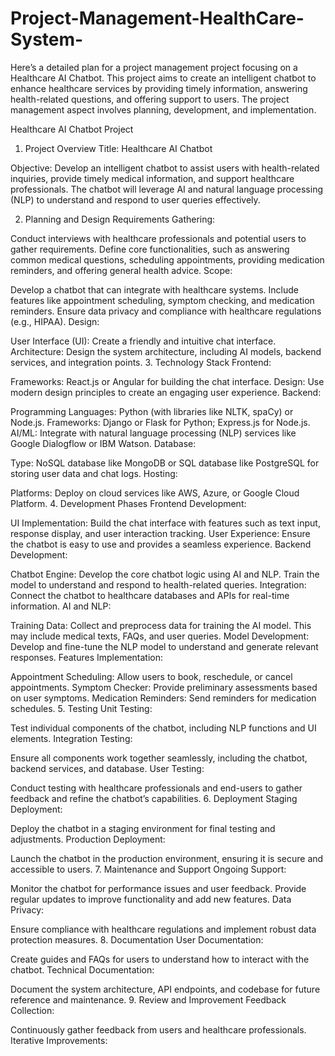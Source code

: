 # Project-Management-HealthCare-System-

Here’s a detailed plan for a project management project focusing on a Healthcare AI Chatbot. This project aims to create an intelligent chatbot to enhance healthcare services by providing timely information, answering health-related questions, and offering support to users. The project management aspect involves planning, development, and implementation.

Healthcare AI Chatbot Project
1. Project Overview
Title: Healthcare AI Chatbot

Objective: Develop an intelligent chatbot to assist users with health-related inquiries, provide timely medical information, and support healthcare professionals. The chatbot will leverage AI and natural language processing (NLP) to understand and respond to user queries effectively.

2. Planning and Design
Requirements Gathering:

Conduct interviews with healthcare professionals and potential users to gather requirements.
Define core functionalities, such as answering common medical questions, scheduling appointments, providing medication reminders, and offering general health advice.
Scope:

Develop a chatbot that can integrate with healthcare systems.
Include features like appointment scheduling, symptom checking, and medication reminders.
Ensure data privacy and compliance with healthcare regulations (e.g., HIPAA).
Design:

User Interface (UI): Create a friendly and intuitive chat interface.
Architecture: Design the system architecture, including AI models, backend services, and integration points.
3. Technology Stack
Frontend:

Frameworks: React.js or Angular for building the chat interface.
Design: Use modern design principles to create an engaging user experience.
Backend:

Programming Languages: Python (with libraries like NLTK, spaCy) or Node.js.
Frameworks: Django or Flask for Python; Express.js for Node.js.
AI/ML: Integrate with natural language processing (NLP) services like Google Dialogflow or IBM Watson.
Database:

Type: NoSQL database like MongoDB or SQL database like PostgreSQL for storing user data and chat logs.
Hosting:

Platforms: Deploy on cloud services like AWS, Azure, or Google Cloud Platform.
4. Development Phases
Frontend Development:

UI Implementation: Build the chat interface with features such as text input, response display, and user interaction tracking.
User Experience: Ensure the chatbot is easy to use and provides a seamless experience.
Backend Development:

Chatbot Engine: Develop the core chatbot logic using AI and NLP. Train the model to understand and respond to health-related queries.
Integration: Connect the chatbot to healthcare databases and APIs for real-time information.
AI and NLP:

Training Data: Collect and preprocess data for training the AI model. This may include medical texts, FAQs, and user queries.
Model Development: Develop and fine-tune the NLP model to understand and generate relevant responses.
Features Implementation:

Appointment Scheduling: Allow users to book, reschedule, or cancel appointments.
Symptom Checker: Provide preliminary assessments based on user symptoms.
Medication Reminders: Send reminders for medication schedules.
5. Testing
Unit Testing:

Test individual components of the chatbot, including NLP functions and UI elements.
Integration Testing:

Ensure all components work together seamlessly, including the chatbot, backend services, and database.
User Testing:

Conduct testing with healthcare professionals and end-users to gather feedback and refine the chatbot’s capabilities.
6. Deployment
Staging Deployment:

Deploy the chatbot in a staging environment for final testing and adjustments.
Production Deployment:

Launch the chatbot in the production environment, ensuring it is secure and accessible to users.
7. Maintenance and Support
Ongoing Support:

Monitor the chatbot for performance issues and user feedback.
Provide regular updates to improve functionality and add new features.
Data Privacy:

Ensure compliance with healthcare regulations and implement robust data protection measures.
8. Documentation
User Documentation:

Create guides and FAQs for users to understand how to interact with the chatbot.
Technical Documentation:

Document the system architecture, API endpoints, and codebase for future reference and maintenance.
9. Review and Improvement
Feedback Collection:

Continuously gather feedback from users and healthcare professionals.
Iterative Improvements:

